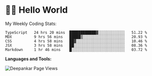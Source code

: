 # 👋🏽 Hello World 

<!--![Deepankar's github stats](https://github-readme-stats.vercel.app/api?username=Deep-Codes&count_private=true&show_icons=true&theme=radical)-->
My Weekly Coding Stats:

<!--START_SECTION:waka-->
```text
TypeScript   24 hrs 20 mins  ████████████▓░░░░░░░░░░░░   51.22 % 
MDX          9 hrs 56 mins   █████▒░░░░░░░░░░░░░░░░░░░   20.93 % 
CSS          4 hrs 58 mins   ██▓░░░░░░░░░░░░░░░░░░░░░░   10.46 % 
JSX          3 hrs 58 mins   ██░░░░░░░░░░░░░░░░░░░░░░░   08.36 % 
Markdown     1 hr 46 mins    █░░░░░░░░░░░░░░░░░░░░░░░░   03.72 % 
```
<!--END_SECTION:waka-->

**Languages and Tools:**



<p align="left"> <img src="https://komarev.com/ghpvc/?username=Deep-Codes&label=Views&color=blue&style=plastic" alt="Deepankar Page Views" /> </p>
